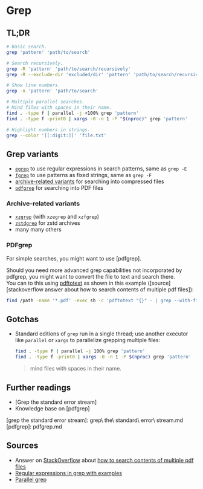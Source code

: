 # Grep

## TL;DR

```sh
# Basic search.
grep 'pattern' 'path/to/search'

# Search recursively.
grep -R 'pattern' 'path/to/search/recursively'
grep -R --exclude-dir 'excluded/dir' 'pattern' 'path/to/search/recursively'   # gnu grep >= 2.5.2

# Show line numbers.
grep -n 'pattern' 'path/to/search'

# Multiple parallel searches.
# Mind files with spaces in their name.
find . -type f | parallel -j +100% grep 'pattern'
find . -type f -print0 | xargs -0 -n 1 -P "$(nproc)" grep 'pattern'

# Highlight numbers in strings.
grep --color '[[:digit:]]' 'file.txt'
```

## Grep variants

- [`egrep`](#egrep) to use regular expressions in search patterns, same as `grep -E`
- [`fgrep`](#fgrep) to use patterns as fixed strings, same as `grep -F`
- [archive-related variants](#archive-related-variants) for searching into compressed files
- [`pdfgrep`](#pdfgrep) for searching into PDF files

### Archive-related variants

- [`xzgrep`](#xzgrep) (with `xzegrep` and `xzfgrep`)
- [`zstdgrep`](#zstdgrep) for zstd archives
- many many others

### PDFgrep

For simple searches, you might want to use [pdfgrep].

Should you need more advanced grep capabilities not incorporated by pdfgrep, you might want to convert the file to text and search there.  
You can to this using [pdftotext](pdfgrep.md) as shown in this example ([source][stackoverflow answer about how to search contents of multiple pdf files]):

```sh
find /path -name '*.pdf' -exec sh -c 'pdftotext "{}" - | grep --with-filename --label="{}" --color "your pattern"' ';'
```

## Gotchas

- Standard editions of `grep` run in a single thread; use another executor like
  `parallel` or `xargs` to parallelize grepping multiple files:

  ```sh
  find . -type f | parallel -j 100% grep 'pattern'
  find . -type f -print0 | xargs -0 -n 1 -P $(nproc) grep 'pattern'
  ```

  > mind files with spaces in their name.

## Further readings

- [Grep the standard error stream]
- Knowledge base on [pdfgrep]

[grep the standard error stream]: grep\ the\ standard\ error\ stream.md
[pdfgrep]: pdfgrep.md

## Sources

- Answer on [StackOverflow] about [how to search contents of multiple pdf files]
- [Regular expressions in grep with examples]
- [Parallel grep]

[stackoverflow]: https://stackoverflow.com

[how to search contents of multiple pdf files]: https://stackoverflow.com/a/4643518
[parallel grep]: https://www.highonscience.com/blog/2021/03/21/parallel-grep/
[regular expressions in grep with examples]: https://www.cyberciti.biz/faq/grep-regular-expressions/
